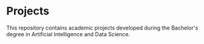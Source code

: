 # Projects
This repository contains academic projects developed during the Bachelor's degree in Artificial Intelligence and Data Science.
